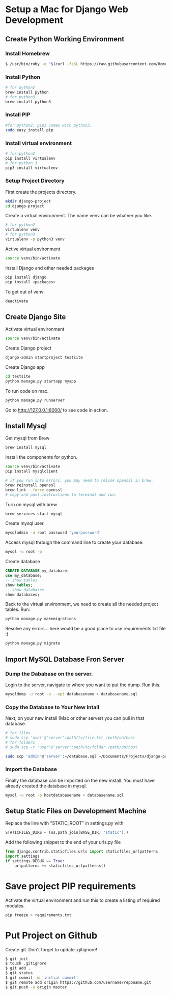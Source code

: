 # Setup a Mac for Django Web Development

## Create Python Working Environment

### Install Homebrew

```sh
$ /usr/bin/ruby -e "$(curl -fsSL https://raw.githubusercontent.com/Homebrew/install/master/install)"
```

### Install Python

```sh
# for python2
brew install python
# for python3
brew install python3
```

### Install PIP

```sh
#for python2. pip3 comes with python3.
sudo easy_install pip
```

### Install virtual environment

```sh
# for python2
pip install virtualenv
# for python 3
pip3 install virtualenv
```

### Setup Project Directory

First create the projects directory.

```sh
mkdir django-project
cd django-project
```

Create a virtual environment. The name venv can be whatver you like.

```sh
# for python2
virtualenv venv
# for python3
virtualenv -p python3 venv
```

Active virtual environment

```sh
source venv/bin/activate
```

Install Django and other needed packages

```sh
pip install django
pip install <packages>
```

To get out of venv

```sh
deactivate
```

## Create Django Site

Activate virtual environment

```sh
source venv/bin/activate
```

Create Django project

```sh
django-admin startproject testsite
```

Create Django app

```sh
cd testsite
python manage.py startapp myapp
```

To run code on mac. 

```sh
python manage.py runserver
```

Go to http://127.0.0.1:8000/ to see code in action.

## Install Mysql

Get mysql from Brew

```sh
brew install mysql
```

Install the components for python.

```sh
source venv/bin/activate
pip install mysqlclient

# if you run into errors, you may need to relink openssl in brew.
brew reinstall openssl
brew link --force openssl
# copy and past instructions to terminal and run.
```

Turn on mysql with brew

```sh
brew services start mysql
```

Create mysql user.

```sh
mysqladmin -u root password 'yourpassword'
```

Access mysql through the command line to create your database.

```sh
mysql -u root -p
```

Create database

```sql
CREATE DATABASE my_database;
use my_database;
-- show tables
show tables;
-- show databases
show databases;
```

Back to the virtual environment, we need to create all the needed project tables. Run:

```sh
python manage.py makemigrations
```

Resolve any errors... here would be a good place to use requirements.txt file :)

```sh
python manage.py migrate
```

## Import MySQL Database Fron Server

### Dump the Dababase on the server.
Login to the server, navigate to where you want to put the dump. Run this.

```sh
mysqldump -u root -p --opt databasename > databasename.sql
```

### Copy the Database to Your New Intall

Next, on your new install (Mac or other server) you can pull in that database.

```sh
# for files
# sudo scp 'user'@'server':path/to/file.txt /path/on/host
# for folders
# sudo scp -r 'user'@'server':path/to/folder /path/on/host

sudo scp 'admin'@'server':~/database.sql ~/Documents/Projects/django-project/
```

### Import the Database

Finally the database can be imported on the new install. You must have already created the database in mysql.

```sh
mysql -u root -p hostdatabasename < databasename.sql
```

## Setup Static Files on Development Machine

Replace the line with "STATIC_ROOT" in settings.py with

```python
STATICFILES_DIRS = (os.path.join(BASE_DIR, 'static'),)
```

Add the following snippet to the end of your urls.py file

```python
from django.contrib.staticfiles.urls import staticfiles_urlpatterns
import settings
if settings.DEBUG == True:
    urlpatterns += staticfiles_urlpatterns()
```

# Save project PIP requirements

Activate the virtual environment and run this to create a listing of required modules.
```sh
pip freeze > requirements.txt
```

# Put Project on Github

Create git. Don't forget to update .gitignore!

```sh
$ git init
$ touch .gitignore
$ git add .
$ git status
$ git commit -m 'initial commit'
$ git remote add origin https://github.com/username/reponame.git
$ git push -u origin master
```